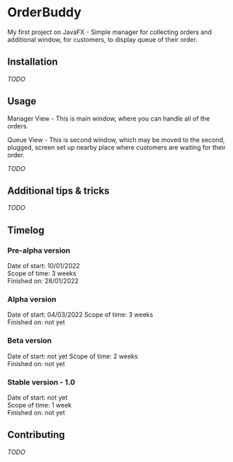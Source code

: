 # OrderBuddy
My first project on JavaFX - Simple manager for collecting orders and additional window, for customers, to display queue of their order.

## Installation

*TODO*

## Usage

Manager View - This is main window, where you can handle all of the orders.

Queue View - This is second window, which may be moved to the second, plugged, screen set up nearby place where customers are waiting for their order.

*TODO*

## Additional tips & tricks

*TODO*

## Timelog

### Pre-alpha version  

Date of start: 10/01/2022  
Scope of time: 3 weeks  
Finished on: 28/01/2022


### Alpha version  

Date of start: 04/03/2022 
Scope of time: 3 weeks  
Finished on: not yet  


### Beta version  

Date of start: not yet
Scope of time: 2 weeks  
Finished on: not yet  


### Stable version - 1.0  

Date of start: not yet  
Scope of time: 1 week  
Finished on: not yet  


## Contributing

*TODO*
